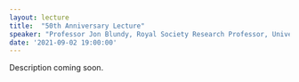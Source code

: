 ```yaml
---
layout: lecture
title:  "50th Anniversary Lecture"
speaker: "Professor Jon Blundy, Royal Society Research Professor, University of Oxford"
date: '2021-09-02 19:00:00'
---
```

Description coming soon.
